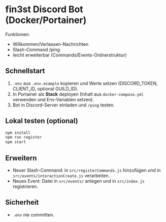# fin3st Discord Bot (Docker/Portainer)

Funktionen:
- Willkommen/Verlassen-Nachrichten
- Slash-Command /ping
- leicht erweiterbar (Commands/Events-Ordnerstruktur)

## Schnellstart

1) `.env` aus `.env.example` kopieren und Werte setzen (DISCORD_TOKEN, CLIENT_ID, optional GUILD_ID).
2) In Portainer als **Stack** deployen (Inhalt aus `docker-compose.yml` verwenden und Env-Variablen setzen).
3) Bot in Discord-Server einladen und `/ping` testen.

## Lokal testen (optional)

```bash
npm install
npm run register
npm start
```

## Erweitern
- Neuer Slash-Command: in `src/registerCommands.js` hinzufügen und in `src/events/interactionCreate.js` verarbeiten.
- Neues Event: Datei in `src/events/` anlegen und in `src/index.js` registrieren.

## Sicherheit
- `.env` nie committen.
